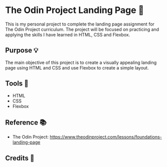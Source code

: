 # The Odin Project Landing Page :tada:

This is my personal project to complete the landing page assignment for The Odin Project curriculum. The project will be focused on practicing and applying the skills I have learned in HTML, CSS and Flexbox.

## Purpose :bulb:
The main objective of this project is to create a visually appealing landing page using HTML and CSS and use Flexbox to create a simple layout. 

## Tools :wrench:
- HTML
- CSS
- Flexbox

## Reference :books:
- The Odin Project: https://www.theodinproject.com/lessons/foundations-landing-page

## Credits :tada:

